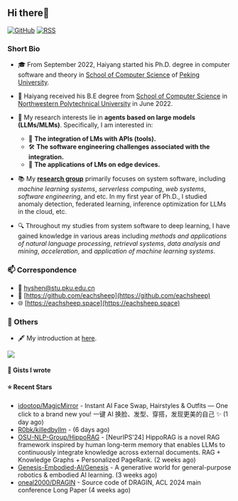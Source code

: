 ## Hi there👋
[![GitHub](https://img.shields.io/badge/dynamic/json?logo=github&label=GitHub&labelColor=495867&color=495867&query=%24.data.totalSubs&url=https%3A%2F%2Fapi.spencerwoo.com%2Fsubstats%2F%3Fsource%3Dgithub%26queryKey%3Dhayschan&style=flat-square)](https://github.com/eachsheep)
[![RSS](https://img.shields.io/badge/dynamic/json?logo=rss&logoColor=white&label=RSS&labelColor=95B8D1&color=95B8D1&query=%24.data.totalSubs&url=https%3A%2F%2Fapi.spencerwoo.com%2Fsubstats%2F%3Fsource%3Dfeedly%257Cinoreader%257CfeedsPub%26queryKey%3Dhttps://haysc.tech/feed.xml&style=flat-square)](https://eachsheep.github.io/)

### Short Bio

- 🎓 From September 2022, Haiyang started his Ph.D. degree in computer software and theory in [School of Computer Science](https://cs.pku.edu.cn/) of [Peking University](https://www.pku.edu.cn/).
- 🏅 Haiyang received his B.E degree from [School of Computer Science](https://jsj.nwpu.edu.cn/) in [Northwestern Polytechnical University](https://www.nwpu.edu.cn/) in June 2022.

- 🌱 My research interests lie in **agents based on large models (LLMs/MLMs)**. Specifically, I am interested in:
  - 🔗 **The integration of LMs with APIs (tools).**
  - 🛠 **The software engineering challenges associated with the integration.**
  - 📱 **The applications of LMs on edge devices.**
- 📚 My [**research group**](https://cs.pku.edu.cn/info/1025/2713.htm) primarily focuses on system software, including *machine learning systems*, *serverless computing*, *web systems*, *software engineering*, and etc. In my first year of Ph.D., I studied anomaly detection, federated learning, inference optimization for LLMs in the cloud, etc.
- 🔍 Throughout my studies from system software to deep learning, I have gained knowledge in various areas including *methods and applications of natural language processing*, *retrieval systems*, *data analysis and mining*, *acceleration*, and *application of machine learning systems*.

### 📫 Correspondence

- 📧 [hyshen@stu.pku.edu.cn](mailto:hyshen@stu.pku.edu.cn)
- 🐙 [https://github.com/eachsheep](https://github.com/eachsheep)
- 🌐 [https://eachsheep.space](https://eachsheep.space)

### 🌟 Others
- 🖋 My introduction at [here](https://eachsheep.space).

<img align="center" src="https://github-readme-stats.vercel.app/api?username=eachsheep&show_icons=true&icon_color=CE1D2D&text_color=718096&bg_color=ffffff&hide_title=true" />

#### 📓 Gists I wrote


#### ⭐ Recent Stars

- [idootop/MagicMirror](https://github.com/idootop/MagicMirror) - Instant AI Face Swap, Hairstyles &amp; Outfits — One click to a brand new you! 一键 AI 换脸、发型、穿搭，发现更美的自己 ✨  (1 day ago)
- [R0bk/killedbyllm](https://github.com/R0bk/killedbyllm) -  (6 days ago)
- [OSU-NLP-Group/HippoRAG](https://github.com/OSU-NLP-Group/HippoRAG) - [NeurIPS&#39;24] HippoRAG is a novel RAG framework inspired by human long-term memory that enables LLMs to continuously integrate knowledge across external documents. RAG &#43; Knowledge Graphs &#43; Personalized PageRank. (2 weeks ago)
- [Genesis-Embodied-AI/Genesis](https://github.com/Genesis-Embodied-AI/Genesis) - A generative world for general-purpose robotics &amp; embodied AI learning. (3 weeks ago)
- [oneal2000/DRAGIN](https://github.com/oneal2000/DRAGIN) - Source code of DRAGIN, ACL 2024 main conference Long Paper (4 weeks ago)